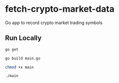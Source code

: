 # fetch-crypto-market-data
Go app to record crypto market trading symbols

## Run Locally

```bash
go get

go build main.go

chmod +x main

./main
```